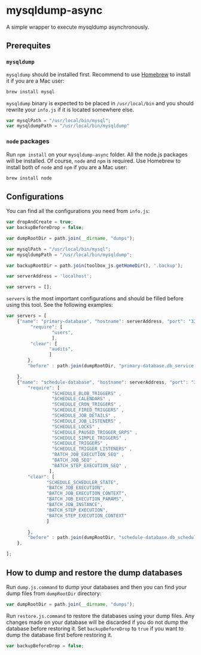 # mysqldump-async
A simple wrapper to execute mysqldump asynchronously.

## Prerequites
### `mysqldump`
`mysqldump` should be installed first. Recommend to use [Homebrew](http://brew.sh/) to install it if you are a Mac user:

```bash
brew install mysql
```

`mysqldump` binary is expected to be placed in `/usr/local/bin` and you should rewrite your `info.js` if it is located somewhere else.

```javascript
var mysqlPath = "/usr/local/bin/mysql";
var mysqldumpPath = "/usr/local/bin/mysqldump"
```

### `node` packages
Run `npm install` on your `mysqldump-async` folder. All the node.js packages will be installed. Of course, `node` and `npm` is required. Use Homebrew to install both of `node` and `npm` if you are a Mac user:

```bash
brew install node
```

## Configurations
You can find all the configurations you need from `info.js`:

```javascript
var dropAndCreate = true;
var backupBeforeDrop = false;

var dumpRootDir = path.join(__dirname, "dumps");

var mysqlPath = "/usr/local/bin/mysql";
var mysqldumpPath = "/usr/local/bin/mysqldump";

var backupRootDir = path.join(toolbox_js.getHomeDir(), '.backup');

var serverAddress = 'localhost';

var servers = [];
```

`servers` is the most important configurations and should be filled before using this tool. See the following examples:

```javascript
var servers = [
    {"name": "primary-database", "hostname": serverAddress, "port": "3306", "username": "root", "password": "PASSWORD", "database": "db_service", "tables" : {
         "require": [
                 "users",
                 ],
         "clear": [
                "audits",
                ]
        },
        "before" : path.join(dumpRootDir, "primary-database.db_service.prerequites.sql") ,

    },
    {"name": "schedule-database", "hostname": serverAddress, "port": "3306", "username": "root", "password": "PASSWORD", "database": "db_schedule", "tables" : {
        "require": [
                 "SCHEDULE_BLOB_TRIGGERS" ,
                 "SCHEDULE_CALENDARS" ,
                 "SCHEDULE_CRON_TRIGGERS" ,
                 "SCHEDULE_FIRED_TRIGGERS" ,
                 "SCHEDULE_JOB_DETAILS" ,
                 "SCHEDULE_JOB_LISTENERS" ,
                 "SCHEDULE_LOCKS" ,
                 "SCHEDULE_PAUSED_TRIGGER_GRPS" ,
                 "SCHEDULE_SIMPLE_TRIGGERS" ,
                 "SCHEDULE_TRIGGERS" ,
                 "SCHEDULE_TRIGGER_LISTENERS" ,
                 "BATCH_JOB_EXECUTION_SEQ" ,
                 "BATCH_JOB_SEQ" ,
                 "BATCH_STEP_EXECUTION_SEQ" ,
                ],
        "clear": [
               "SCHEDULE_SCHEDULER_STATE",
               "BATCH_JOB_EXECUTION",
               "BATCH_JOB_EXECUTION_CONTEXT",
               "BATCH_JOB_EXECUTION_PARAMS",
               "BATCH_JOB_INSTANCE",
               "BATCH_STEP_EXECUTION",
               "BATCH_STEP_EXECUTION_CONTEXT"
               ]

        },
        "before" : path.join(dumpRootDir, "schedule-database.db_schedule.prerequites.sql") ,
    },

];
```

## How to dump and restore the dump databases
Run `dump.js.command` to dump your databases and then you can find your dump files from `dumpRootDir` directory:

```javascript
var dumpRootDir = path.join(__dirname, "dumps");
```

Run `restore.js.command` to restore the databases using your dump files. Any changes made on your database will be discarded if you do not dump the database before restoring it. Set `backupBeforeDrop` to `true` if you want to dump the database first before restoring it.

```javascript
var backupBeforeDrop = false;
```
